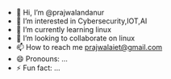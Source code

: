 - 👋 Hi, I’m @prajwalandanur
- 👀 I’m interested in Cybersecurity,IOT,AI
- 🌱 I’m currently learning linux 
- 💞️ I’m looking to collaborate on linux 
- 📫 How to reach me prajwalaiet@gmail.com
- 😄 Pronouns: ...
- ⚡ Fun fact: ...

<!---
prajwalandanur/prajwalandanur is a ✨ special ✨ repository because its `README.md` (this file) appears on your GitHub profile.
You can click the Preview link to take a look at your changes.
--->
